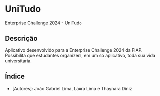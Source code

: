# UniTudo
Enterprise Challenge 2024 - UniTudo

## Descrição
Aplicativo desenvolvido para a Enterprise Challenge 2024 da FIAP.
Possibilita que estudantes organizem, em um só aplicativo, toda sua vida universitária.

## Índice
- [Autores]: João Gabriel Lima, Laura Lima e Thaynara Diniz
